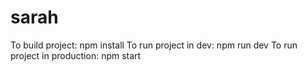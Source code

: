 # sarah
To build project: npm install
To run project in dev: npm run dev
To run project in production: npm start
